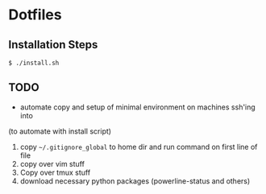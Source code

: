 # Dotfiles #

## Installation Steps ##

`$ ./install.sh`

## TODO ##

* automate copy and setup of minimal environment on machines ssh'ing into

(to automate with install script)
1. copy `~/.gitignore_global` to home dir and run command on first line of file
2. copy over vim stuff
3. Copy over tmux stuff
4. download necessary python packages (powerline-status and others)

